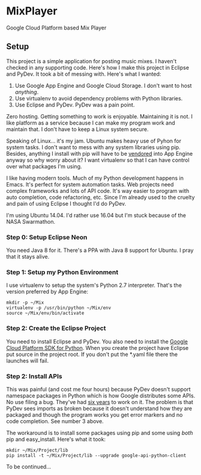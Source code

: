 # MixPlayer
Google Cloud Platform based Mix Player

## Setup
This project is a simple application for posting music mixes. I haven't checked in any supporting code. Here's how 
I make this project in Eclipse and PyDev. It took a bit of messing with. Here's what I wanted: 

1. Use Google App Engine and Google Cloud Storage. I don't want to host *anything*.
1. Use virtualenv to avoid dependency problems with Python libraries. 
1. Use Eclipse and PyDev. PyDev was a pain point. 

Zero hosting. Getting something to work is enjoyable. Maintaining it is not. I like platform as a service because 
I can make my program work and maintain that. I don't have to keep a Linux system secure. 

Speaking of Linux... it's my jam. Ubuntu makes heavy use of Pyhon for system tasks. I don't want to mess with any 
system libraries using pip. Besides, anything I install with pip will have to be [vendored](https://cloud.google.com/appengine/docs/python/tools/using-libraries-python-27)
into App Engine anyway so why worry about it? I want virtualenv so that I can have control over what packages 
I'm using. 

I like having modern tools. Much of my Python development happens in Emacs. It's perfect for system automation tasks. 
Web projects need complex frameworks and lots of API code. It's way easier to program with auto completion, code 
refactoring, etc. Since I'm already used to the cruelty and pain of using Eclipse I thought I'd do PyDev. 

I'm using Ubuntu 14.04. I'd rather use 16.04 but I'm stuck because of the NASA Swarmathon. 

### Step 0: Setup Eclipse Neon 

You need Java 8 for it. There's a PPA with Java 8 support for Ubuntu. I pray that it stays alive. 

### Step 1: Setup my Python Environment 

I use virtualenv to setup the system's Python 2.7 interpreter. That's the version preferred by App Engine:

```shell
mkdir -p ~/Mix 
virtualenv -p /usr/bin/python ~/Mix/env
source ~/Mix/env/bin/activate
```

### Step 2: Create the Eclipse Project 

You need to install Eclipse and PyDev. You also need to install the [Google Cloud Platform SDK for Python](https://cloud.google.com/sdk/docs/).
When you create the project have Eclipse put source in the project root. If you don't put the *.yaml file there the
launches will fail.

### Step 2: Install APIs

This was painful (and cost me four hours) because PyDev doesn't support namespace packages in Python which is how 
Google distributes some APIs. No use filing a bug. They've had [six years](https://sourceforge.net/p/pydev/bugs/1305/) 
to work on it. The problem is that PyDev sees imports as broken because it doesn't understand how they are packaged
and though the program works you get error markers and no code completion. See number 3 above. 

The workaround is to install some packages using pip and some using *both* pip and easy_install. Here's what it took:

```shell
mkdir ~/Mix/Project/lib 
pip install -t ~/Mix/Project/lib --upgrade google-api-python-client
```

To be continued...
